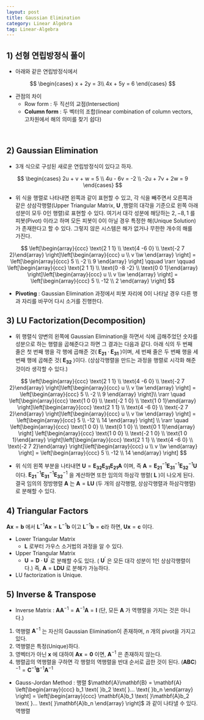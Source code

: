 ```yaml
---
layout: post
title: Gaussian Elimination
category: Linear Algebra
tag: Linear-Algebra
---
```






## 1) 선형 연립방정식 풀이

- 아래와 같은 연립방정식에서

$$
\begin{cases} x + 2y = 3\\ 4x + 5y = 6 \end{cases}
$$

- 관점의 차이
  - Row form : 두 직선의 교점(Intersection)
  - **Column form** : 두 벡터의 조합(linear combination of column vectors, 고차원에서 해의 의미를 찾기 쉽다)



<br/>

## 2) Gaussian Elimination

- 3개 식으로 구성된 새로운 연립방정식이 있다고 하자.

$$
\begin{cases} 2u + v + w = 5 \\ 4u - 6v = -2 \\ -2u + 7v + 2w = 9 \end{cases}
$$

- 위 식을 행렬로 나타내면 왼쪽과 같이 표현할 수 있고, 각 식을 빼주면서 오른쪽과 같은 상삼각행렬(Upper Triangular Matrix, $\mathbf{U}$ ,행렬의 대각을 기준으로 왼쪽 아래 성분이 모두 0인 행렬)로 표현할 수 있다. 여기서 대각 성분에 해당하는 $2, -8, 1$ 를 피봇(Pivot) 이라고 하며 모든 피봇이 0이 아닐 경우 특정한 해(Unique Solution)가 존재한다고 할 수 있다. 그렇지 않은 시스템은 해가 없거나 무한한 개수의 해를 가진다.

$$
\left[\begin{array}{ccc} \text{2  1  1} \\ \text{4 -6  0} \\ \text{-2 7  2}\end{array} \right]\left[\begin{array}{ccc} u \\ v \\w \end{array} \right] = \left[\begin{array}{ccc} 5 \\ -2 \\ 9 \end{array} \right]
\qquad \rarr \qquad
\left[\begin{array}{ccc} \text{2  1  1} \\ \text{0 -8 -2} \\ \text{0  0  1}\end{array} \right]\left[\begin{array}{ccc} u \\ v \\w \end{array} \right] = \left[\begin{array}{ccc} 5 \\ -12 \\ 2 \end{array} \right]
$$

- **Pivoting** : Gaussian Elimination 과정에서 피봇 자리에 0이 나타날 경우 다른 행과 자리를 바꾸어 다시 소거를 진행한다. 



## 3) LU Factorization(Decomposition)

- 위 행렬식 양변의 왼쪽에 Gaussian Elimination을 하면서 식에 곱해주었던 숫자를 성분으로 하는 행렬을 곱해준다고 하면 그 결과는 다음과 같다. 아래 식의 두 번째 줄은 첫 번째 행을 각 행에 곱해준 것( $\mathbf{E_{21}} \cdot \mathbf{E_{31}}$ )이며, 세 번째 줄은 두 번째 행을 세 번째 행에 곱해준 것( $\mathbf{E_{32}}$ )이다. (상삼각행렬을 만드는 과정을 행렬로 시각화 해준 것이라 생각할 수 있다.)

$$
\left[\begin{array}{ccc} \text{2  1  1} \\ \text{4 -6  0} \\ \text{-2 7  2}\end{array} \right]\left[\begin{array}{ccc} u \\ v \\w \end{array} \right] = \left[\begin{array}{ccc} 5 \\ -2 \\ 9 \end{array} \right]\\
\rarr \quad
\left[\begin{array}{ccc} \text{1  0  0} \\ \text{-2 1  0} \\ \text{1  0  1}\end{array} \right]\left[\begin{array}{ccc} \text{2  1  1} \\ \text{4 -6  0} \\ \text{-2 7  2}\end{array} \right]\left[\begin{array}{ccc} u \\ v \\w \end{array} \right] = \left[\begin{array}{ccc} 5 \\ -12 \\ 14 \end{array} \right] \\
\rarr \quad
\left[\begin{array}{ccc} \text{1  0  0} \\ \text{0  1  0} \\ \text{0  1  1}\end{array} \right]
\left[\begin{array}{ccc} \text{1  0  0} \\ \text{-2 1  0} \\ \text{1  0  1}\end{array} \right]\left[\begin{array}{ccc} \text{2  1  1} \\ \text{4 -6  0} \\ \text{-2 7  2}\end{array} \right]\left[\begin{array}{ccc} u \\ v \\w \end{array} \right] = \left[\begin{array}{ccc} 5 \\ -12 \\ 14 \end{array} \right]
$$

- 위 식의 왼쪽 부분을 나타내면 $\mathbf{U} = \mathbf{E_{32}}\mathbf{E_{31}}\mathbf{E_{21}}\mathbf{A}$ 이며, 즉 $\mathbf{A} = \mathbf{E_{21}}^{-1}\mathbf{E_{31}}^{-1}\mathbf{E_{32}}^{-1}\mathbf{U}$ 이다.  $\mathbf{E_{21}}^{-1}\mathbf{E_{31}}^{-1}\mathbf{E_{32}}^{-1}$ 을 계산하면 또한 임의의 하삼각 행렬( $\mathbf{L}$ )이 나오게 된다. 결국 임의의 정방행렬 $\mathbf{A}$ 는 $\mathbf{A} = \mathbf{L}\mathbf{U}$ (두 개의 삼각행렬, 상삼각행렬과 하삼각행렬)로 분해할 수 있다.



## 4) Triangular Factors

$\mathbf{A}\mathbf{x} = \mathbf{b}$ 에서 $\mathbf{L}^{-1}\mathbf{A}\mathbf{x} = \mathbf{L}^{-1}\mathbf{b}$ 이고 $\mathbf{L}^{-1}\mathbf{b} = \mathbf{c}$라 하면, $\mathbf{U}\mathbf{x} = \mathbf{c}$ 이다.

- Lower Triangular Matrix
  - $\mathbf{L}$ 로부터 가우스 소거법의 과정을 알 수 있다.
- Upper Triangular Matrix
  - $\mathbf{U} = \mathbf{D} \cdot \mathbf{U}^\prime$ 로 분해할 수도 있다. ( $\mathbf{U}^\prime$ 은 모든 대각 성분이 1인 상삼각행렬이다.) 즉, $\mathbf{A} = \mathbf{L}\mathbf{D}\mathbf{U}$ 로 분해가 가능하다.
- LU factorization is Unique.



## 5) Inverse & Transpose

- Inverse Matrix : $\mathbf{A}\mathbf{A}^{-1} = \mathbf{A}^{-1} \mathbf{A} = \mathbf{I}$ (단, 모든 $\mathbf{A}$ 가 역행렬을 가지는 것은 아니다.)

1. 역행렬 $\mathbf{A}^{-1}$ 는 자신의 Gaussian Elimination이 존재하며, $n$ 개의 pivot을 가지고 있다.
2. 역행렬은 특정(Unique)하다.
3. 영벡터가 아닌 $\mathbf{x}$ 에 대하여 $\mathbf{A}\mathbf{x} = \mathbf{0}$ 이면, $\mathbf{A}^{-1}$ 은 존재하지 않는다.
4. 행렬곱의 역행렬을 구하면 각 행렬의 역행렬을 반대 순서로 곱한 것이 된다. $(\mathbf{A}\mathbf{B}\mathbf{C})^{-1} = \mathbf{C}^{-1}\mathbf{B}^{-1}\mathbf{A}^{-1}$



- Gauss-Jordan Method : 행렬 $\mathbf{A}\mathbf{B} = \mathbf{A} \left[\begin{array}{ccc} b_1 \text{ }b_2 \text{ }... \text{ }b_n \end{array} \right] = \left[\begin{array}{ccc} \mathbf{A}b_1 \text{ }\mathbf{A}b_2 \text{ }... \text{ }\mathbf{A}b_n \end{array} \right]$ 과 같이 나타낼 수 있다. 역행렬